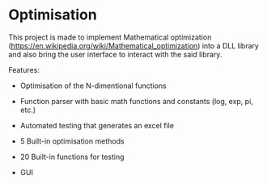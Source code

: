 # Optimisation
This project is made to implement Mathematical optimization (https://en.wikipedia.org/wiki/Mathematical_optimization) into a DLL library and also bring the user interface to interact with the said library.

Features:

- Optimisation of the N-dimentional functions

- Function parser with basic math functions and constants (log, exp, pi, etc.)

- Automated testing that generates an excel file

- 5 Built-in optimisation methods

- 20 Built-in functions for testing

- GUI
